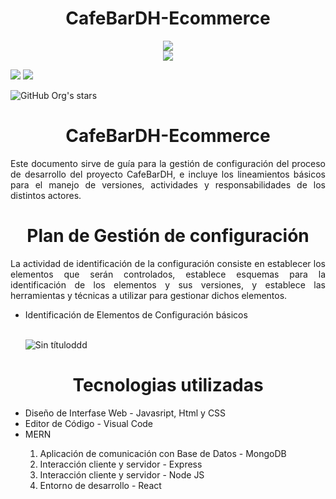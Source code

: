 <h1 align="center"> CafeBarDH-Ecommerce </h1>

<div align="center"><img src=" ![Logotipo ](https://user-images.githubusercontent.com/111256252/204071492-7fe49529-716a-4634-9afa-98a7cb05a6a4.png" ></div>
<div align="center"><img src="https://user-images.githubusercontent.com/111256252/204071492-7fe49529-716a-4634-9afa-98a7cb05a6a4.png"></div>
<p align="left">
  <img src="https://img.shields.io/badge/STATUS-EN%20DESAROLLO-green">
  <img src="https://img.shields.io/badge/LICENSE-NOT%20SPECIFIED-green">
 </p> 
 
 ![GitHub Org's stars](https://img.shields.io/github/stars/camilafernanda?style=social)

<h1 align="center"> CafeBarDH-Ecommerce </h1>

<p align="justify">
Este documento sirve de guía para la gestión de configuración del proceso de
desarrollo del proyecto CafeBarDH, e incluye los lineamientos básicos para el
manejo de versiones, actividades y responsabilidades de los distintos actores.
</p>

<h1 align="center"> Plan de Gestión de configuración </h1>
<p align="justify">
La actividad de identificación de la configuración consiste en establecer los
elementos que serán controlados, establece esquemas para la identificación
de los elementos y sus versiones, y establece las herramientas y técnicas a
utilizar para gestionar dichos elementos. &nbsp;
<ul>
  
  <li> Identificación de Elementos de Configuración básicos</li>
&nbsp;
  
  ![Sin títuloddd](https://user-images.githubusercontent.com/111256252/204072172-1ae29ec7-3932-46ce-9c59-965165607eeb.png)

</ul>

</p>
<h1 align="center"> Tecnologias utilizadas </h1>

<ul>


<li> Diseño de Interfase Web - Javasript, Html y CSS </li>
<li> Editor de Código - Visual Code</li>
  <li>MERN</li>
  <ol>
    <li> Aplicación de comunicación con Base de Datos - MongoDB</li>
    <li> Interacción cliente y servidor - Express</li>
    <li> Interacción cliente y servidor - Node JS</li>
    <li> Entorno de desarrollo - React</li>
  </ol>


</ul>
